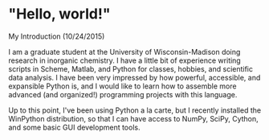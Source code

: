 # "Hello, world!"

My Introduction (10/24/2015)

I am a graduate student at the University of Wisconsin-Madison doing research in inorganic chemistry. I have a little bit of experience writing scripts in Scheme, Matlab, and Python for classes, hobbies, and scientific data analysis. I have been very impressed by how powerful, accessible, and expansible Python is, and I would like to learn how to assemble more advanced (and organized!) programming projects with this language. 

Up to this point, I've been using Python a la carte, but I recently installed the WinPython distribution, so that I can have access to NumPy, SciPy, Cython, and some basic GUI development tools. 
